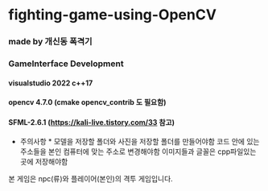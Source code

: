 # fighting-game-using-OpenCV
### made by 개신동 폭격기
### GameInterface Development

#### visualstudio 2022 c++17
#### opencv 4.7.0 (cmake opencv_contrib 도 필요함)
#### SFML-2.6.1 (https://kali-live.tistory.com/33 참고)
* 주의사항 *
모델을 저장할 폴더와 사진을 저장할 폴더를 만들어야함
코드 안에 있는 주소들을 본인 컴퓨터에 맞는 주소로 변경해야함
이미지들과 글꼴은 cpp파일있는곳에 저장해야함

본 게임은 npc(류)와 플레이어(본인)의 격투 게임입니다.



